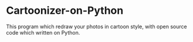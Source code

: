 # Cartoonizer-on-Python
This program which redraw your photos in cartoon style, with open source code which written on Python.
